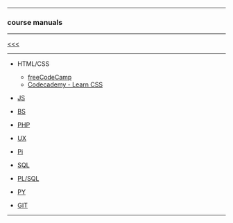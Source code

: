 
---

### course manuals

---

[<<<](https://github.com/ttltrk/PRG/blob/master/MAN.MD)

---

* HTML/CSS

  + <a href="https://github.com/ttltrk/WEB/blob/master/FS/DOC/FCCM/FCCM.MD">freeCodeCamp</a>
  + <a href="https://github.com/ttltrk/WEB/blob/master/CSS/DOC/LCSSM/LCSSM.MD">Codecademy - Learn CSS</a>

* <a href="">JS</a>
* <a href="">BS</a>
* <a href="">PHP</a>
* <a href="">UX</a>
* <a href="">Pi</a>
* <a href="">SQL</a>
* <a href="">PL/SQL</a>
* <a href="https://github.com/ttltrk/PRG/blob/master/PY/MAN_PY.MD">PY</a>
* <a href="">GIT</a>

---
